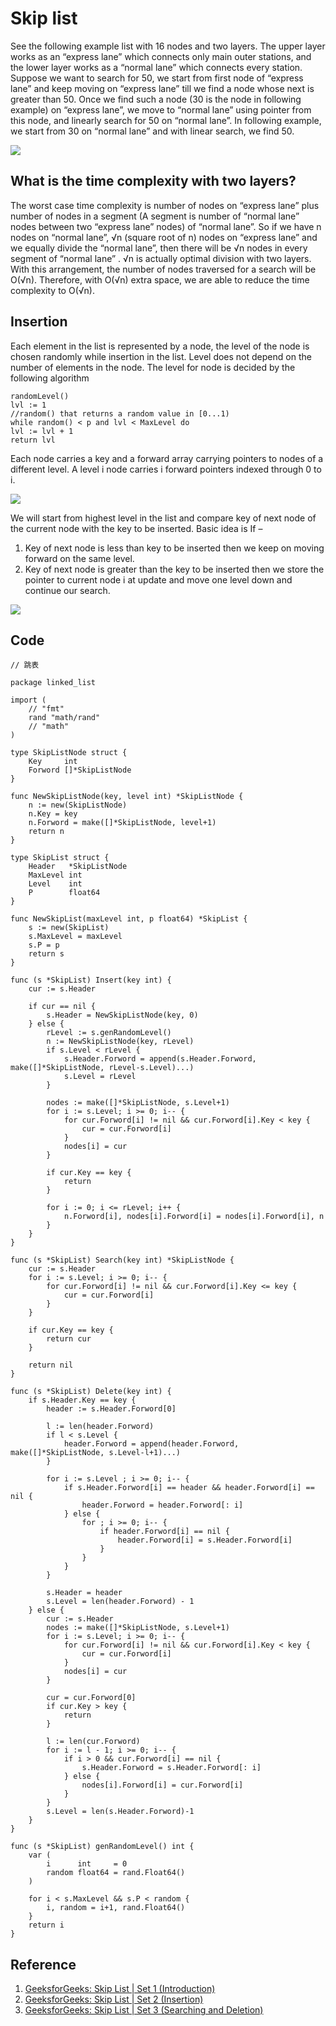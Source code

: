 # Skip list

See the following example list with 16 nodes and two layers. The upper layer works as an “express lane” which connects only main outer stations, and the lower layer works as a “normal lane” which connects every station. Suppose we want to search for 50, we start from first node of “express lane” and keep moving on “express lane” till we find a node whose next is greater than 50. Once we find such a node (30 is the node in following example) on “express lane”, we move to “normal lane” using pointer from this node, and linearly search for 50 on “normal lane”. In following example, we start from 30 on “normal lane” and with linear search, we find 50.

![](../Images/DataStructures/SkipList/1.png)

## What is the time complexity with two layers?

The worst case time complexity is number of nodes on “express lane” plus number of nodes in a segment (A segment is number of “normal lane” nodes between two “express lane” nodes) of “normal lane”. So if we have n nodes on “normal lane”, √n (square root of n) nodes on “express lane” and we equally divide the “normal lane”, then there will be √n nodes in every segment of “normal lane” . √n is actually optimal division with two layers. With this arrangement, the number of nodes traversed for a search will be O(√n). Therefore, with O(√n) extra space, we are able to reduce the time complexity to O(√n).

## Insertion

Each element in the list is represented by a node, the level of the node is chosen randomly while insertion in the list. Level does not depend on the number of elements in the node. The level for node is decided by the following algorithm

```
randomLevel()
lvl := 1
//random() that returns a random value in [0...1)
while random() < p and lvl < MaxLevel do
lvl := lvl + 1
return lvl
```

Each node carries a key and a forward array carrying pointers to nodes of a different level. A level i node carries i forward pointers indexed through 0 to i.

![](../Images/DataStructures/SkipList/2.jpg)

We will start from highest level in the list and compare key of next node of the current node with the key to be inserted. Basic idea is If –

1. Key of next node is less than key to be inserted then we keep on moving forward on the same level.
1. Key of next node is greater than the key to be inserted then we store the pointer to current node i at update and move one level down and continue our search.

![](../Images/DataStructures/SkipList/3.jpg)


## Code

```
// 跳表

package linked_list

import (
	// "fmt"
	rand "math/rand"
	// "math"
)

type SkipListNode struct {
	Key     int
	Forword []*SkipListNode
}

func NewSkipListNode(key, level int) *SkipListNode {
	n := new(SkipListNode)
	n.Key = key
	n.Forword = make([]*SkipListNode, level+1)
	return n
}

type SkipList struct {
	Header   *SkipListNode
	MaxLevel int
	Level    int
	P        float64
}

func NewSkipList(maxLevel int, p float64) *SkipList {
	s := new(SkipList)
	s.MaxLevel = maxLevel
	s.P = p
	return s
}

func (s *SkipList) Insert(key int) {
	cur := s.Header

	if cur == nil {
		s.Header = NewSkipListNode(key, 0)
	} else {
		rLevel := s.genRandomLevel()
		n := NewSkipListNode(key, rLevel)
		if s.Level < rLevel {
			s.Header.Forword = append(s.Header.Forword, make([]*SkipListNode, rLevel-s.Level)...)
			s.Level = rLevel
		}

		nodes := make([]*SkipListNode, s.Level+1)
		for i := s.Level; i >= 0; i-- {
			for cur.Forword[i] != nil && cur.Forword[i].Key < key {
				cur = cur.Forword[i]
			}
			nodes[i] = cur
		}

		if cur.Key == key {
			return
		}

		for i := 0; i <= rLevel; i++ {
			n.Forword[i], nodes[i].Forword[i] = nodes[i].Forword[i], n
		}
	}
}

func (s *SkipList) Search(key int) *SkipListNode {
	cur := s.Header
	for i := s.Level; i >= 0; i-- {
		for cur.Forword[i] != nil && cur.Forword[i].Key <= key {
			cur = cur.Forword[i]
		}
	}

	if cur.Key == key {
		return cur
	}

	return nil
}

func (s *SkipList) Delete(key int) {
	if s.Header.Key == key {
		header := s.Header.Forword[0]

		l := len(header.Forword)
		if l < s.Level {
			header.Forword = append(header.Forword, make([]*SkipListNode, s.Level-l+1)...)
		}

		for i := s.Level ; i >= 0; i-- {
			if s.Header.Forword[i] == header && header.Forword[i] == nil {
				header.Forword = header.Forword[: i]
			} else {
				for ; i >= 0; i-- {
					if header.Forword[i] == nil {
						header.Forword[i] = s.Header.Forword[i]
					}
				}
			}
		}

		s.Header = header
		s.Level = len(header.Forword) - 1
	} else {
		cur := s.Header
		nodes := make([]*SkipListNode, s.Level+1)
		for i := s.Level; i >= 0; i-- {
			for cur.Forword[i] != nil && cur.Forword[i].Key < key {
				cur = cur.Forword[i]
			}
			nodes[i] = cur
		}

		cur = cur.Forword[0]
		if cur.Key > key {
			return
		}

		l := len(cur.Forword)
		for i := l - 1; i >= 0; i-- {
			if i > 0 && cur.Forword[i] == nil {
				s.Header.Forword = s.Header.Forword[: i]
			} else {
				nodes[i].Forword[i] = cur.Forword[i]
			}
		}
		s.Level = len(s.Header.Forword)-1
	}
}

func (s *SkipList) genRandomLevel() int {
	var (
		i      int     = 0
		random float64 = rand.Float64()
	)

	for i < s.MaxLevel && s.P < random {
		i, random = i+1, rand.Float64()
	}
	return i
}
```

## Reference

1. [GeeksforGeeks: Skip List | Set 1 (Introduction)](https://www.geeksforgeeks.org/skip-list/)
1. [GeeksforGeeks: Skip List | Set 2 (Insertion)](https://www.geeksforgeeks.org/skip-list-set-2-insertion/)
1. [GeeksforGeeks: Skip List | Set 3 (Searching and Deletion)](https://www.geeksforgeeks.org/skip-list-set-3-searching-deletion/)